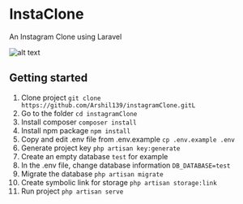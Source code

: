 # InstaClone

An Instagram Clone using Laravel

![alt text](https://github.com/Arshil139/instagramClone/blob/master/screenshot.png)

## Getting started
1. Clone project `git clone https://github.com/Arshil139/instagramClone.gitL`
2. Go to the folder `cd instagramClone`
3. Install composer `composer install`
4. Install npm package `npm install`
5. Copy and edit .env file from .env.example `cp .env.example .env`
6. Generate project key `php artisan key:generate`
7. Create an empty database `test` for example
8. In the .env file, change database information `DB_DATABASE=test`
9. Migrate the database `php artisan migrate`
10. Create symbolic link for storage `php artisan storage:link`
11. Run project `php artisan serve`
